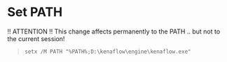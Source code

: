 # Set PATH

!! ATTENTION !!
This change affects permanently to the PATH .. but not to the current session!

> `setx /M PATH "%PATH%;D:\kenaflow\engine\kenaflow.exe"`
